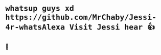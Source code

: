 <h1 aligen="center">
  
```
whatsup guys xd https://github.com/MrChaby/Jessi-4r-whatsAlexa Visit Jessi hear 👍
```
  </h1>


### 👸
